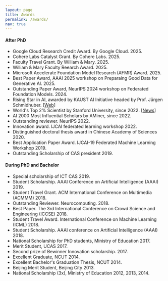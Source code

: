 ```yaml
---
layout: page
title: Awards
permalink: /awards/
nav: true
---
```


#### After PhD
- Google Cloud Research Credit Award. By Google Cloud. 2025.
- Cohere Labs Catalyst Grant. By Cohere Labs. 2025.
- Faculty Travel Grant. By William & Mary. 2025.
- William & Mary Faculty Reearch Award. 2025.
- Microsoft Accelerate Foundation Model Research (AFMR) Award. 2025.
- Best Paper Award, AAAI 2025 workshop on Preparaing Good Data for Generative AI. 2025.
- Outstanding Paper Award, NeurIPS 2024 workshop on Federated Foundation Models. 2024.
- Rising Star in AI, awarded by KAUST AI Initiative headed by Prof. Jürgen Schmidhuber. [[Web](https://cemse.kaust.edu.sa/ai/aii-symp-2024)]
- World's Top 2% Scientist by Stanford University, since 2022. [[News](https://ecebm.com/2023/10/04/stanford-university-names-worlds-top-2-scientists-2023/)]
- AI 2000 Most Influential Scholars by AMiner, since 2022.
- Outstanding reviewer. NeurIPS 2022.
- Innovation award. IJCAI federated learning workshop 2022.
- Distinguished doctoral thesis award in Chinese Academy of Sciences 2020.
- Best Application Paper Award. IJCAI-19 Federated Machine Learning Workshop 2019.
- Outstanding Scholarship of CAS president 2019.

#### During PhD and Bachelor
- Special scholarship of ICT CAS 2019.
- Student Scholarship. AAAI Conference on Artificial Intelligence (AAAI) 2019.
- Student Travel Grant. ACM International Conference on Multimedia (ACMMM) 2018.
- Outstanding Reviewer. Neurocomputing. 2018.
- Best Paper. The 3rd International Conference on Crowd Science and Engineering (ICCSE) 2018.
- Student Travel Award. International Conference on Machine Learning (ICML) 2018.
- Student Scholarship. AAAI conference on Artificial Intelligence (AAAI) 2018.
- National Scholarship for PhD students, Ministry of Education 2017.
- Merit Student, UCAS 2017.
- Second prize of Bewinner Innovation scholarship. 2017.
- Excellent Graduate, NCUT 2014.
- Excellent Bachelor's Graduation Thesis, NCUT 2014.
- Beijing Merit Student, Beijing City 2013.
- National Scholarship (3x), Ministry of Education 2012, 2013, 2014.
